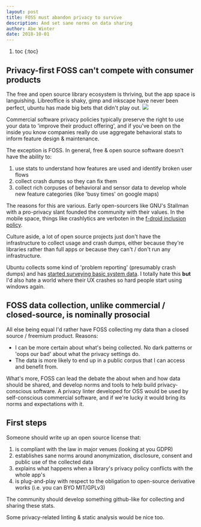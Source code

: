 ```yaml
---
layout: post
title: FOSS must abandon privacy to survive
description: And set sane norms on data sharing
author: Abe Winter
date: 2018-10-01
---
```


1. toc
{:toc}

## Privacy-first FOSS can't compete with consumer products

The free and open source library ecosystem is thriving, but the app space is languishing. Libreoffice is shaky, gimp and inkscape have never been perfect, ubuntu has made big bets that didn't play out. <img src="https://anti.style/flatpixel/public-privacy">

Commercial software privacy policies typically preserve the right to use your data to 'improve their product offering', and if you've been on the inside you know companies really do use aggregate behavioral stats to inform feature design & maintenance.

The exception is FOSS. In general, free & open source software doesn't have the ability to:

1. use stats to understand how features are used and identify broken user flows
1. collect crash dumps so they can fix them
1. collect rich corpuses of behavioral and sensor data to develop whole new feature categories (like 'busy times' on google maps)

The reasons for this are various. Early open-sourcers like GNU's Stallman with a pro-privacy slant founded the community with their values. In the mobile space, things like crashlytics are verboten in the [f-droid inclusion policy](https://f-droid.org/docs/Inclusion_Policy/?title=Inclusion_Policy).

Culture aside, a lot of open source projects just don't have the infrastructure to collect usage and crash dumps, either because they're libraries rather than full apps or because they can't / don't run any infrastructure.

Ubuntu collects some kind of 'problem reporting' (presumably crash dumps) and has [started surveying basic system data](https://www.omgubuntu.co.uk/2018/02/ubuntu-data-collection-opt-out). I totally hate this **but** I'd also hate a world where their UX crashes so hard people start using windows again.

## FOSS data collection, unlike commercial / closed-source, is nominally prosocial

All else being equal I'd rather have FOSS collecting my data than a closed source / freemium product. Reasons:

* I can be more certain about what's being collected. No dark patterns or 'oops our bad' about what the privacy settings do.
* The data is more likely to end up in a public corpus that I can access and benefit from.

What's more, FOSS can lead the debate the about when and how data should be shared, and develop norms and tools to help build privacy-conscious software. A privacy linter developed for OSS would be used by self-conscious commercial software, and if we're lucky it would bring its norms and expectations with it.

## First steps

Someone should write up an open source license that:

1. is compliant with the law in major venues (looking at you GDPR)
1. establishes sane norms around anonymization, disclosure, consent and public use of the collected data
1. explains what happens when a library's privacy policy conflicts with the whole app's
1. is plug-and-play with respect to the obligation to open-source derivative works (i.e. you can BYO MIT/GPLv3)

The community should develop something github-like for collecting and sharing these stats.

Some privacy-related linting & static analysis would be nice too.
